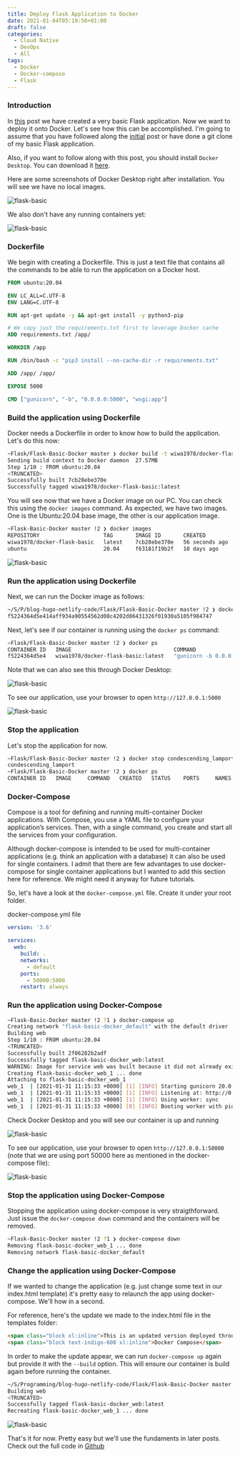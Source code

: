 ```yaml
---
title: Deploy Flask Application to Docker
date: 2021-01-04T05:19:50+01:00
draft: false
categories:
  - Cloud Native
  - DevOps
  - All
tags:
  - Docker
  - Docker-compose
  - Flask
---
```


### Introduction

In [this](https://blog.wimwauters.com/devops/2021-02-01-FlaskBasic) post we have created a very basic Flask application. Now we want to deploy it onto Docker. Let's see how this can be accomplished. I'm going to assume that you have followed along the [initial](https://blog.wimwauters.com/devops/2021-02-01-FlaskBasic) post or have done a git clone of my basic Flask application.

Also, if you want to follow along with this post, you should install `Docker Desktop`. You can download it [here](https://www.docker.com/products/docker-desktop).

Here are some screenshots of Docker Desktop right after installation. You will see we have no local images.

![flask-basic](/images/2021-02-04-1.png)

We also don't have any running containers yet:

![flask-basic](/images/2021-02-04-2.png)

### Dockerfile
We begin with creating a Dockerfile. This is just a text file that contains all the commands to be able to run the application on a Docker host.

```dockerfile
FROM ubuntu:20.04

ENV LC_ALL=C.UTF-8
ENV LANG=C.UTF-8

RUN apt-get update -y && apt-get install -y python3-pip 

# We copy just the requirements.txt first to leverage Docker cache
ADD requirements.txt /app/

WORKDIR /app

RUN /bin/bash -c "pip3 install --no-cache-dir -r requirements.txt"

ADD /app/ /app/

EXPOSE 5000

CMD ["gunicorn", "-b", "0.0.0.0:5000", "wsgi:app"]
```

### Build the application using Dockerfile
Docker needs a Dockerfile in order to know how to build the application. Let's do this now:

```bash
~Flask/Flask-Basic-Docker master ❯ docker build -t wiwa1978/docker-flask-basic:latest .
Sending build context to Docker daemon  27.57MB
Step 1/10 : FROM ubuntu:20.04
<TRUNCATED>
Successfully built 7cb28ebe370e
Successfully tagged wiwa1978/docker-flask-basic:latest
```

You will see now that we have a Docker image on our PC. You can check this using the `docker images` command. As expected, we have two images. One is the Ubuntu:20.04 base image, the other is our application image.

```bash
~Flask-Basic-Docker master !2 ❯ docker images
REPOSITORY                    TAG       IMAGE ID       CREATED          SIZE
wiwa1978/docker-flask-basic   latest    7cb28ebe370e   56 seconds ago   440MB
ubuntu                        20.04     f63181f19b2f   10 days ago      72.9MB
```

![flask-basic](/images/2021-02-04-3.png)

### Run the application using Dockerfile
Next, we can run the Docker image as follows:

```bash
~/S/P/blog-hugo-netlify-code/Flask/Flask-Basic-Docker master !2 ❯ docker run -d -p 5000:5000 wiwa1978/docker-flask-basic:latest
f5224364d5e414aff934a90554562d08c4202d86431326f01930a5105f984747
```
Next, let's see if our container is running using the `docker ps` command:

```bash
~Flask/Flask-Basic-Docker master !2 ❯ docker ps
CONTAINER ID   IMAGE                                COMMAND                  CREATED          STATUS          PORTS                    NAMES
f5224364d5e4   wiwa1978/docker-flask-basic:latest   "gunicorn -b 0.0.0.0…"   16 seconds ago   Up 15 seconds   0.0.0.0:5000->5000/tcp   condescending_lamport
```

Note that we can also see this through Docker Desktop:

![flask-basic](/images/2021-02-04-4.png)

To see our application, use your browser to open `http://127.0.0.1:5000`

![flask-basic](/images/2021-02-04-5.png)


### Stop the application
Let's stop the application for now.

```bash
~Flask/Flask-Basic-Docker master !2 ❯ docker stop condescending_lamport
condescending_lamport
~Flask/Flask-Basic-Docker master !2 ❯ docker ps
CONTAINER ID   IMAGE     COMMAND   CREATED   STATUS    PORTS     NAMES
```


### Docker-Compose
Compose is a tool for defining and running multi-container Docker applications. With Compose, you use a YAML file to configure your application’s services. Then, with a single command, you create and start all the services from your configuration. 

Although docker-compose is intended to be used for multi-container applications (e.g. think an application with a database) it can also be used for single containers. I admit that there are few advantages to use docker-compose for single container applications but I wanted to add this section here for reference. We might need it anyway for future tutorials.

So, let's have a look at the `docker-compose.yml` file. Create it under your root folder.


docker-compose.yml file
```yaml
version: '3.6'

services:
  web:
    build: .
    networks:
      - default
    ports:
      - 50000:5000
    restart: always
```

### Run the application using Docker-Compose

```bash
~Flask-Basic-Docker master !2 ?1 ❯ docker-compose up
Creating network "flask-basic-docker_default" with the default driver
Building web
Step 1/10 : FROM ubuntu:20.04
<TRUNCATED>
Successfully built 2f06282b2adf
Successfully tagged flask-basic-docker_web:latest
WARNING: Image for service web was built because it did not already exist. To rebuild this image you must use `docker-compose build` or `docker-compose up --build`.
Creating flask-basic-docker_web_1 ... done
Attaching to flask-basic-docker_web_1
web_1  | [2021-01-31 11:15:33 +0000] [1] [INFO] Starting gunicorn 20.0.4
web_1  | [2021-01-31 11:15:33 +0000] [1] [INFO] Listening at: http://0.0.0.0:5000 (1)
web_1  | [2021-01-31 11:15:33 +0000] [1] [INFO] Using worker: sync
web_1  | [2021-01-31 11:15:33 +0000] [8] [INFO] Booting worker with pid: 8
```

Check Docker Desktop and you will see our container is up and running

![flask-basic](/images/2021-02-04-6.png)

To see our application, use your browser to open `http://127.0.0.1:50000` (note that we are using port 50000 here as mentioned in the docker-compose file):

![flask-basic](/images/2021-02-04-7.png)

### Stop the application using Docker-Compose
Stopping the application using docker-compose is very straigthforward. Just issue the `docker-compose down` command and the containers will be removed.
```bash
~Flask-Basic-Docker master !2 ?1 ❯ docker-compose down
Removing flask-basic-docker_web_1 ... done
Removing network flask-basic-docker_default
```

### Change the application using Docker-Compose
If we wanted to change the application (e.g. just change some text in our index.html template) it's pretty easy to relaunch the app using docker-compose. We'll how in a second.

For reference, here's the update we made to the index.html file in the templates folder:

```html
<span class="block xl:inline">This is an updated version deployed through</span>
<span class="block text-indigo-600 xl:inline">Docker Compose</span>
```
In order to make the update appear, we can run `docker-compose up` again but provide it with the `--build` option. This will ensure our container is build again before running the container.

```bash
~/S/Programming/blog-hugo-netlify-code/Flask/Flask-Basic-Docker master !1 ❯ docker-compose up -d --build
Building web
<TRUNCATED>
Successfully tagged flask-basic-docker_web:latest
Recreating flask-basic-docker_web_1 ... done
```
![flask-basic](/images/2021-02-04-8.png)

That's it for now. Pretty easy but we'll use the fundaments in later posts. Check out the full code in [Github](https://github.com/wiwa1978/blog-hugo-netlify-code/tree/master/Flask/Flask-Basic-Docker)